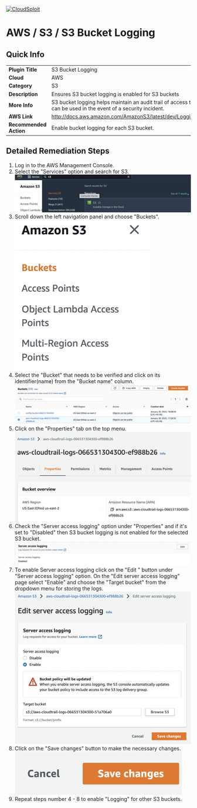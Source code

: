 [![CloudSploit](https://cloudsploit.com/img/logo-new-big-text-100.png "CloudSploit")](https://cloudsploit.com)

# AWS / S3 / S3 Bucket Logging

## Quick Info

| | |
|-|-|
| **Plugin Title** | S3 Bucket Logging |
| **Cloud** | AWS |
| **Category** | S3 |
| **Description** | Ensures S3 bucket logging is enabled for S3 buckets |
| **More Info** | S3 bucket logging helps maintain an audit trail of                 access that can be used in the event of a security                 incident. |
| **AWS Link** | http://docs.aws.amazon.com/AmazonS3/latest/dev/Logging.html |
| **Recommended Action** | Enable bucket logging for each S3 bucket. |

## Detailed Remediation Steps
1. Log in to the AWS Management Console.
2. Select the "Services" option and search for S3. </br> <img src="/resources/aws/s3/s3-bucket-logging/step2.png"/>
3. Scroll down the left navigation panel and choose "Buckets".</br> <img src="/resources/aws/s3/s3-bucket-logging/step3.png"/>
4. Select the "Bucket" that needs to be verified and click on its identifier(name) from the "Bucket name" column.</br><img src="/resources/aws/s3/s3-bucket-logging/step4.png"/>
5. Click on the "Properties" tab on the top menu. </br><img src="/resources/aws/s3/s3-bucket-logging/step5.png"/>
6. Check the "Server access logging" option under "Properties" and if it's set to "Disabled" then S3 bucket logging is not enabled for the selected S3 bucket. </br><img src="/resources/aws/s3/s3-bucket-logging/step6.png"/>
7. To enable Server access logging click on the "Edit " button  under "Server access logging" option. On the "Edit server access logging" page select "Enable" and choose the "Target bucket" from the dropdown menu for storing the logs.</br><img src="/resources/aws/s3/s3-bucket-logging/step7.png"/>
8. Click on the "Save changes" button to make the necessary changes. </br><img src="/resources/aws/s3/s3-bucket-logging/step8.png"/>
9. Repeat steps number 4 - 8 to enable "Logging" for other S3 buckets.</br>
